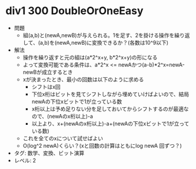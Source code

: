# div1 300 DoubleOrOneEasy

- 問題
    - 組(a,b)と(newA,newB)が与えられる。1を足す、2を掛ける操作を繰り返して、(a,b)を(newA,newB)に変換できるか？(各数は10^9以下)
- 解法
    - 操作を繰り返すと元の組は(a\*2^x+y, b\*2^x+y)の形になる
    - よって変換可能である条件は、a\*2^x <= newAかつ(a-b)\*2^x=newA-newBが成立するとき
    - xが決まったとき、最小の回数は以下のように求める
        - シフトはx回
        - 下位x桁はビットを見てシフトしながら埋めていけばよいので、結局newAの下位xビットで1が立っている数
        - x桁以上は予め足りない分を足しておいてからシフトするのが最適なので、(newAのx桁以上)-a
        - 以上より、x+(newAのx桁以上)-a+(newAの下位xビットで1が立っている数)
    - これを全てのxについて試せばよい
    - O(log^2 newA)くらい？(xと回数の計算はともにlog newA 回ずつ？)
- タグ: 数学、変換、ビット演算
- レベル: 2
